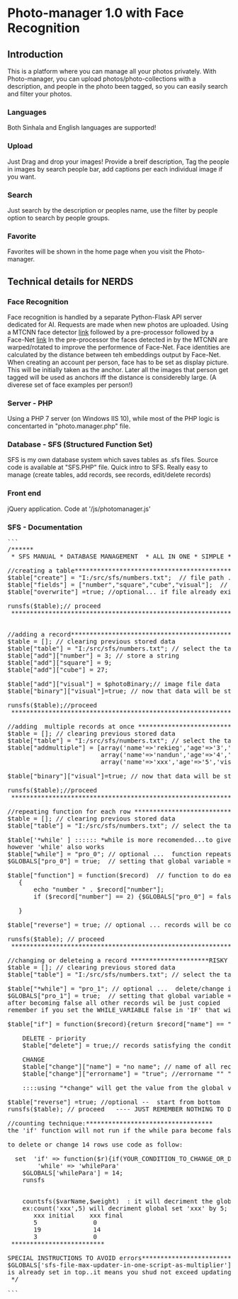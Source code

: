 # Photo-manager 1.0 with Face Recognition
## Introduction
This is a platform where you can manage all your photos privately. With Photo-manager, you can upload photos/photo-collections with a description, and people in the photo been tagged, so you can easily search and filter your photos.
### Languages
Both Sinhala and English languages are supported!
### Upload
Just Drag and drop your images! Provide a breif description, Tag the people in images by search people bar, add captions per each individual image if you want.
### Search
Just search by the description or peoples name, use the filter by people option to search by people groups.
### Favorite
Favorites will be shown in the home page when you visit the Photo-manager.

## Technical details for NERDS
### Face Recognition
Face recognition is handled by a separate Python-Flask API server dedicated for AI. Requests are made when new photos are uploaded.
Using a MTCNN face detector [link](https://github.com/ipazc/mtcnn) followed by a pre-processor followed by a Face-Net [link](https://github.com/davidsandberg/facenet)
In the pre-processor the faces detected in by the MTCNN are warped/rotated to improve the performence of Face-Net. 
Face identities are calculated by the distance between teh embeddings output by Face-Net.
When creating an account per person, face has to be set as display picture. This will be initially taken as the anchor. 
Later all the images that person get tagged will be used as anchors iff the distance is considerebly large. (A diverese set of face examples per person!)
### Server - PHP
Using a PHP 7 server (on Windows IIS 10), while most of the PHP logic is concentarted in "photo.manager.php" file.
### Database - SFS (Structured Function Set)
SFS is my own database system which saves tables as .sfs files. Source code is available at "SFS.PHP" file.
Quick intro to SFS. Really easy to manage (create tables, add records, see records, edit/delete records)
### Front end
jQuery application. Code at '/js/photomanager.js'
### SFS - Documentation

<pre>
```
/******
 * SFS MANUAL * DATABASE MANAGEMENT  * ALL IN ONE * SIMPLE * FAST  * CLEARER *********
 
//creating a table***************************************************
$table["create"] = "I:/src/sfs/numbers.txt";  // file path ...  any extension
$table["fields"] = ["number","square","cube","visual"];  // field names
$table["overwrite"] =true; //optional... if file already exists => overwrites a blank table

runsfs($table);// proceed
 ***********************************************************************


//adding a record********************************************************
$table = []; // clearing previous stored data
$table["table"] = "I:/src/sfs/numbers.txt"; // select the table
$table["add"]["number"] = 3; // store a string
$table["add"]["square"] = 9;
$table["add"]["cube"] = 27;

$table["add"]["visual"] = $photoBinary;// image file data
$table["binary"]["visual"]=true; // now that data will be stored in the /binary folder 

runsfs($table);//proceed
 ************************************************************************

//adding  multiple records at once ***************************just input the record i.e. (directory like )arrays in a array************
$table = []; // clearing previous stored data
$table["table"] = "I:/src/sfs/numbers.txt"; // select the table
$table["addmultiple"] = [array('name'=>'rekieg','age'=>'3','visual'=>$photoBinary1),
                         array('name'=>'nandun','age'=>'4','visual'=>$photoBinary2),
                         array('name'=>'xxx','age'=>'5','visual'=>$photoBinary3)];

$table["binary"]["visual"]=true; // now that data will be stored in the /binary folder 

runsfs($table);//proceed
 ****************************************************************

//repeating function for each row ***********************************
$table = []; // clearing previous stored data
$table["table"] = "I:/src/sfs/numbers.txt"; // select the table

$table['*while' ] :::::: *while is more recomended...to give the feeling like its a pointer to global var!
however 'while' also works
$table["while"] = "pro_0"; // optional ...  function repeats while this GLOBAL variable is true
$GLOBALS["pro_0"] = true;  // setting that global variable = true *** compulsory if while used

$table["function"] = function($record)  // function to do each row
   {
       echo "number " . $record["number"];
       if ($record["number"] == 2) {$GLOBALS["pro_0"] = false;} // after reaching number=2 loop will end

   }

$table["reverse"] = true; // optional ... records will be considered from bottm to top

runsfs($table); // proceed
 *****************************************************************************

//changing or deleteing a record *********************RISKY keep back up everytime you can***********
$table = []; // clearing previous stored data
$table["table"] = "I:/src/sfs/numbers.txt"; // select the table

$table["*while"] = "pro_1"; // optional ...  delete/change is while this GLOBAL variable is true
$GLOBALS["pro_1"] = true;  // setting that global variable = true *** compulsory if while used
after becoming false all other records wil be just copied
remember if you set the WHILE_VARIABLE false in 'IF' that will not be changed

$table["if"] = function($record){return $record["name"] == "";}; // condition to delete or change

    DELETE - priority
    $table["delete"] = true;// records satisfying the condition will be deleted

    CHANGE
    $table["change"]["name"] = "no name"; // name of all records satifying condition will become "no name";
    $table["change"]["errorname"] = "true"; //errorname "" "" "" "" ""   '"        ""       ""      "true"

    ::::using "*change" will get the value from the global variable named as that value...used to dynamic changing.

$table["reverse"] =true; //optional --  start from bottom
runsfs($table); // proceed   ---- JUST REMEMBER NOTHING TO DO IF ALL GET DELETED!

//counting technique:**********************************
the 'if' function will not run if the while para become false;

to delete or change 14 rows use code as follow:

  set  'if' => function($r){if(YOUR_CONDITION_TO_CHANGE_OR_DELETE){countsfs('whilePara');return true;}}
        'while' => 'whilePara'
    $GLOBALS['whilePara'] = 14;
    runsfs


    countsfs($varName,$weight)  : it will decriment the global set $varName by $weight if its not 0;(until it become 0)
    ex:count('xxx',5) will decriment global set 'xxx' by 5; but never giving negetives
       xxx initial    xxx final
       5               0
       19              14
       3               0
 *************************

SPECIAL INSTRUCTIONS TO AVOID errors**************************************************************error warning********
$GLOBALS['sfs-file-max-updater-in-one-script-as-multiplier'] = 50;
is already set in top..it means you shud not exceed updating a file 50 times of its initial filesize if you use that file again in same script/php file/page ---- KEEP THIS IN MIND WHILE USING SFS -----
 */

```
</pre>
